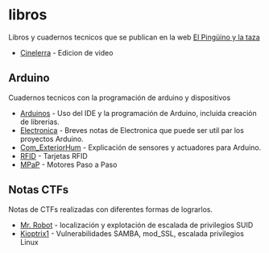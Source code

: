 # libros
Libros y cuadernos tecnicos que se publican en la web [El Pingüino y la taza](https://www.pinguytaz.net)

- [Cinelerra](https://github.com/pinguytaz/libros/blob/master/Cinelerra_I.pdf) - Edicion de video

## Arduino
Cuadernos tecnicos con la programación de arduino y dispositivos

- [Arduinos](https://github.com/pinguytaz/libros/blob/master/Arduino/Arduinos.pdf) - Uso del IDE y la programación de Arduino, incluida creación de librerias.
- [Electronica](https://github.com/pinguytaz/libros/blob/master/Arduino/Electronica.pdf) - Breves notas de Electronica que puede ser util par los proyectos Arduino.
- [Com_ExteriorHum](https://github.com/pinguytaz/libros/blob/master/Arduino/Com_ExteriorHum.pdf) - Explicación de sensores y actuadores para Arduino.
- [RFID](https://github.com/pinguytaz/libros/blob/master/Arduino/RFID.pdf) - Tarjetas RFID
- [MPaP](https://github.com/pinguytaz/libros/blob/master/Arduino/MPaP.pdf) - Motores Paso a Paso
 
## Notas CTFs
Notas de CTFs realizadas con diferentes formas de lograrlos.

- [Mr. Robot](https://github.com/pinguytaz/libros/blob/master/CTFs/CTFs_MrRobot.pdf) - localización y explotación de escalada de privilegios SUID
- [Kioptrix1](https://github.com/pinguytaz/libros/blob/master/CTFs/CTF_Kioptrix1.pdf) - Vulnerabilidades SAMBA, mod_SSL, escalada privilegios Linux 
